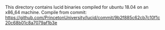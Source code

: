 This directory contains lucid binaries compiled for ubuntu 18.04 on an x86_64 machine. 
Compile from commit: https://github.com/PrincetonUniversity/lucid/commit/9b2f885c62cb7c10f1c20c68b01c8a7079af1b3e